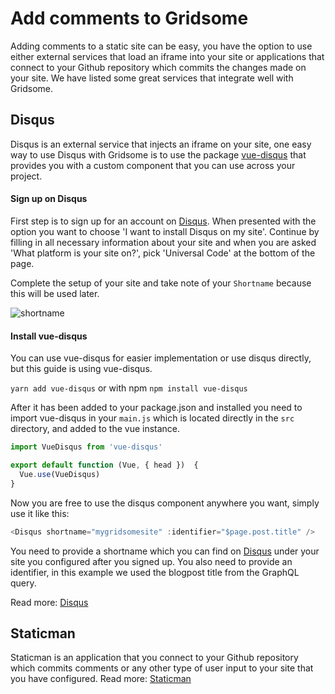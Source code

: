 # Add comments to Gridsome

Adding comments to a static site can be easy, you have the option to use either external services that load an iframe into your site or applications that connect to your Github repository which commits the changes made on your site. We have listed some great services that integrate well with Gridsome.

## Disqus
Disqus is an external service that injects an iframe on your site, one easy way to use Disqus with Gridsome is to use the package [vue-disqus](https://github.com/ktquez/vue-disqus) that provides you with a custom component that you can use across your project.

#### Sign up on Disqus
First step is to sign up for an account on [Disqus](https://disqus.com/). When presented with the option you want to choose 'I want to install Disqus on my site'. Continue by filling in all necessary information about your site and when you are asked 'What platform is your site on?', pick 'Universal Code' at the bottom of the page.

Complete the setup of your site and take note of your `Shortname` because this will be used later.

![shortname](https://i.imgur.com/Ui1aoYi.png)

#### Install vue-disqus
You can use vue-disqus for easier implementation or use disqus directly, but this guide is using vue-disqus.

`yarn add vue-disqus`
or with npm
`npm install vue-disqus`

After it has been added to your package.json and installed you need to import vue-disqus in your `main.js` which is located directly in the `src` directory, and added to the vue instance.

```js
import VueDisqus from 'vue-disqus'

export default function (Vue, { head })  {
  Vue.use(VueDisqus)
}
```

Now you are free to use the disqus component anywhere you want, simply use it like this:

```js
<Disqus shortname="mygridsomesite" :identifier="$page.post.title" />
```

You need to provide a shortname which you can find on [Disqus](https://disqus.com/) under your site you configured after you signed up. You also need to provide an identifier, in this example we used the blogpost title from the GraphQL query.

Read more: [Disqus](https://disqus.com/)

## Staticman
Staticman is an application that you connect to your Github repository which commits comments or any other type of user input to your site that you have configured.
Read more: [Staticman](https://staticman.net/)
